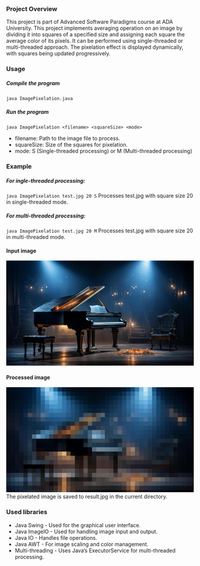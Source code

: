 ### Project Overview

This project is part of Advanced Software Paradigms course at ADA University. This project implements averaging operation on an image by dividing it into squares of a specified size and assigning each square the average color of its pixels. It can be performed using single-threaded or multi-threaded approach. The pixelation effect is displayed dynamically, with squares being updated progressively.

### Usage
##### Compile the program
`java ImagePixelation.java`

##### Run the program
`java ImagePixelation <filename> <squareSize> <mode>`

- filename: Path to the image file to process.
- squareSize: Size of the squares for pixelation.
- mode: S (Single-threaded processing) or M (Multi-threaded processing)

### Example
##### For ingle-threaded processing:
`java ImagePixelation test.jpg 20 S`
Processes test.jpg with square size 20 in single-threaded mode.

##### For multi-threaded processing:
`java ImagePixelation test.jpg 20 M`
Processes test.jpg with square size 20 in multi-threaded mode.

#### Input image
![alt text](test.jpg)

#### Processed image
![alt text](result.jpg)
The pixelated image is saved to result.jpg in the current directory.

### Used libraries
- Java Swing - Used for the graphical user interface.
- Java ImageIO - Used for handling image input and output.
- Java IO - Handles file operations.
- Java AWT - For image scaling and color management.
- Multi-threading - Uses Java’s ExecutorService for multi-threaded processing.

